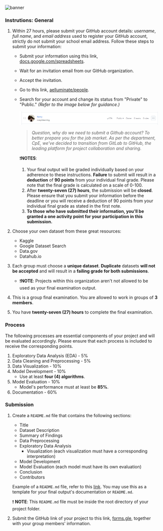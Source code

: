 ![banner](https://i.imgur.com/1ce57R2.png)

### Instrutions: General

1. Within 27 hours, please submit your GitHub account details: *username*, *full name*, and *email address* used to register your GitHub account, strictly do not submit your school email address. Follow these steps to submit your information:
   - Submit your information using this link, [docs.google.com/spreadsheets](https://docs.google.com/spreadsheets/d/1dz6iuMi14qbDtUvI7mKz9jQ5wk5xPadPB3wXdwchesU/edit?usp=sharing).
   - Wait for an invitation email from our GitHub organization.
   - Accept the invitation.
   - Go to this link, [aelluminate/people](https://github.com/orgs/aelluminate/people).
   - Search for your account and change its status from "Private" to "Public." *(Refer to the image below for guidance.)*
  
      ![alt text](/assets//image.png)

      > *Question, why do we need to submit a Github account? To better prepare you for the job market. As per the department, CpE, we've decided to transition from GitLab to GitHub, the leading platform for project collaboration and sharing.*

      ❗**NOTES**: 
      1. Your final output will be graded individually based on your adherence to these instructions. **Failure** to submit will result in a **deduction** of **90 points** from your individual final grade. Please note that the final grade is calculated on a scale of 0-100.
      2. After **twenty-seven (27) hours**, the submission will be **closed**. Please ensure that you submit your information before the deadline or you will receive a deduction of 90 points from your individual final grade as stated in the first note.
      3. **To those who have submitted their information, you'll be granted a one activity point for your participation in this submission.**

2. Choose your own dataset from these great resources:

   - Kaggle
   - Google Dataset Search
   - Data.gov
   - Datahub.io

3. Each group must choose a **unique dataset**. **Duplicate** datasets **will not be accepted** and will result in a **failing grade for both submissions**.
   - ❗**NOTE**: Projects within this organization aren't not allowed to be used as your final examination output. 
4. This is a group final examination. You are allowed to work in groups of **3 members**.
5. You have **twenty-seven (27) hours** to complete the final examination.

### Process
The following processes are essential components of your project and will be evaluated accordingly. Please ensure that each process is included to receive the corresponding points.

1. Exploratory Data Analysis (EDA) - 5%
2. Data Cleaning and Preprocessing - 5%
4. Data Visualization - 10%
5. Model Development - 10%
   - Use at least **four (4) algorithms**.
6. Model Evaluation - 10%
   - Model's performance must at least be **85%**.
7. Documentation - 60%

### Submission

1. Create a `README.md` file that contains the following sections:
   - Title
   - Dataset Description
   - Summary of Findings
   - Data Preprocessing
   - Exploratory Data Analysis
     - Visualization (each visualization must have a corresponding interpretation)
   - Model Development
   - Model Evaluation (each model must have its own evaluation)
   - Conclusion
   - Contributors
  
   Example of a `README.md` file, refer to this [link](/examples/README.md). You may use this as a template for your final output's documentation or `README.md`.

   ❗ **NOTE**: This `README.md` file must be inside the root directory of your project folder.

2. Submit the GitHub link of your project to this link, [forms.gle](https://forms.gle/hdQpw3TmXUHQFyBu7), together with your group members' information.